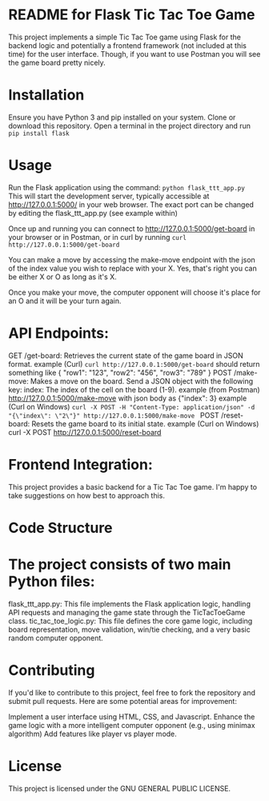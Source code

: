 # README for Flask Tic Tac Toe Game

This project implements a simple Tic Tac Toe game using Flask for the backend logic and potentially a frontend framework (not included at this time) for the user interface. Though, if you want to use Postman you will see the game board pretty nicely.

# Installation

Ensure you have Python 3 and pip installed on your system.
Clone or download this repository.
Open a terminal in the project directory and run `pip install flask`

# Usage

Run the Flask application using the command: `python flask_ttt_app.py`
This will start the development server, typically accessible at http://127.0.0.1:5000/ in your web browser. The exact port can be changed by editing the flask_ttt_app.py (see example within)

Once up and running you can connect to http://127.0.0.1:5000/get-board in your browser or in Postman, or in curl by running `curl http://127.0.0.1:5000/get-board`

You can make a move by accessing the make-move endpoint with the json of the index value you wish to replace with your X. Yes, that's right you can be either X or O as long as it's X.

Once you make your move, the computer opponent will choose it's place for an O and it will be your turn again. 

# API Endpoints:

GET /get-board: Retrieves the current state of the game board in JSON format.
    example (Curl)
    `curl http://127.0.0.1:5000/get-board`
    should return something like
    {
    "row1": "123",
    "row2": "456",
    "row3": "789"
    }
POST /make-move: Makes a move on the board. Send a JSON object with the following key:
    index: The index of the cell on the board (1-9).
    example (from Postman)
    http://127.0.0.1:5000/make-move
        with json body as
        {"index": 3}
    example (Curl on Windows)
    `curl -X POST -H "Content-Type: application/json" -d "{\"index\": \"2\"}" http://127.0.0.1:5000/make-move `
POST /reset-board: Resets the game board to its initial state.
    example (Curl on Windows)
    curl -X POST http://127.0.0.1:5000/reset-board

# Frontend Integration:

This project provides a basic backend for a Tic Tac Toe game. I'm happy to take suggestions on how best to approach this.

# Code Structure

# The project consists of two main Python files:

flask_ttt_app.py: This file implements the Flask application logic, handling API requests and managing the game state through the TicTacToeGame class.
tic_tac_toe_logic.py: This file defines the core game logic, including board representation, move validation, win/tie checking, and a very basic random computer opponent.

# Contributing

If you'd like to contribute to this project, feel free to fork the repository and submit pull requests. Here are some potential areas for improvement:

Implement a user interface using HTML, CSS, and Javascript.
Enhance the game logic with a more intelligent computer opponent (e.g., using minimax algorithm)
Add features like player vs player mode.

# License

This project is licensed under the GNU GENERAL PUBLIC LICENSE.

